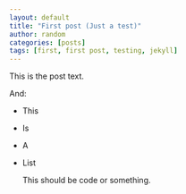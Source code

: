 ```yaml
---
layout: default
title: "First post (Just a test)"
author: random
categories: [posts]
tags: [first, first post, testing, jekyll]
---
```

This is the post text.

And:

- This
- Is
- A
- List

    This should be code
        or something.
